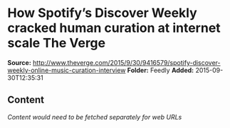 # How Spotify’s Discover Weekly cracked human curation at internet scale The Verge

**Source:** http://www.theverge.com/2015/9/30/9416579/spotify-discover-weekly-online-music-curation-interview
**Folder:** Feedly
**Added:** 2015-09-30T12:35:31




## Content
*Content would need to be fetched separately for web URLs*
